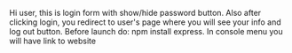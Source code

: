 Hi user, this is login form with show/hide password button. Also after clicking login, you redirect to user's page where you will see your info and log out button.
Before launch do: npm install express.
In console menu you will have link to website
